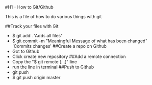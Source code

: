 #H1 - How to Git/Github

This is a file of how to do various things with git

##Track your files with Git
- $ git add . 'Adds all files'
- $ git commit -m "Meaningful Message of what has been changed" 'Commits changes'
##Create a repo on Github
- Got to Github
- Click create new repository
##Add a remote connection
- Copy the "$ git remote (...)" line
- run the line in terminal
##Push to Github
- git push <destination> <branch>
- $ git push origin master
